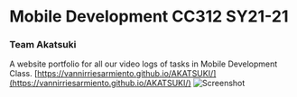 # Mobile Development CC312 SY21-21
### Team Akatsuki
A website portfolio for all our video logs of tasks in Mobile Development Class. 
[https://vannirriesarmiento.github.io/AKATSUKI/](https://vannirriesarmiento.github.io/AKATSUKI/)
![Screenshot](https://user-images.githubusercontent.com/70186432/194727932-17970b42-46d1-433d-9232-b5c9c1e30068.png)
